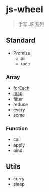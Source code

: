 # js-wheel

> 手写 JS 系列

## Standard

- Promise
  - all
  - race

### Array

- [forEach](./src/array/forEach/README.md)
- [map](./src/array/map/README.md)
- filter
- reduce
- every
- some

</details>

### Function

- call
- apply
- bind

</details>

## Utils

- curry
- sleep
